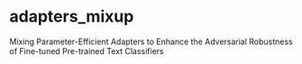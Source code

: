 # adapters_mixup
Mixing Parameter-Efficient Adapters to Enhance the Adversarial Robustness of Fine-tuned Pre-trained Text Classifiers
